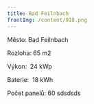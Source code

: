 ```yaml
---
title: Bad Feilnbach
frontImg: /content/918.png
---
```

Město: Bad Feilnbach

Rozloha: 65 m2

Výkon:  24 kWp

Baterie:  18 kWh

Počet panelů: 60 sdsdsds